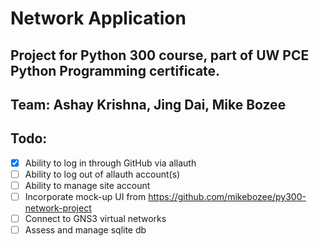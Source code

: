 # Network Application

## Project for Python 300 course, part of UW PCE Python Programming certificate.

## Team: Ashay Krishna, Jing Dai, Mike Bozee


## Todo:

- [x] Ability to log in through GitHub via allauth
- [ ] Ability to log out of allauth account(s)
- [ ] Ability to manage site account
- [ ] Incorporate mock-up UI from https://github.com/mikebozee/py300-network-project
- [ ] Connect to GNS3 virtual networks
- [ ] Assess and manage sqlite db
